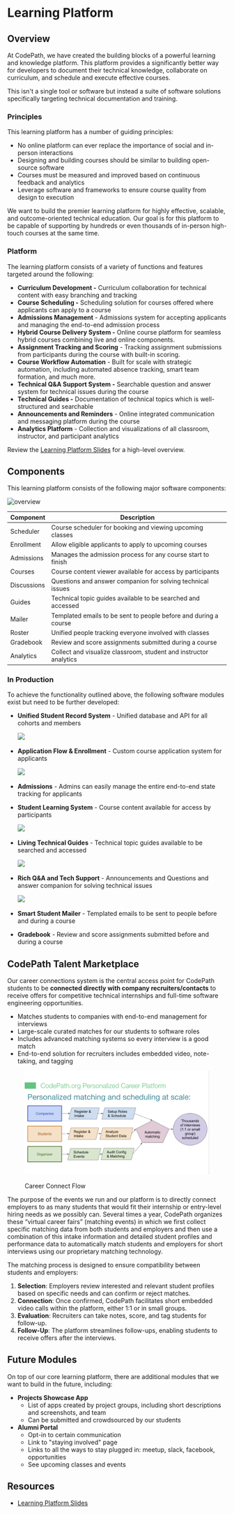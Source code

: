 # Learning Platform

## Overview

At CodePath, we have created the building blocks of a powerful learning and knowledge platform. This platform provides a significantly better way for developers to document their technical knowledge, collaborate on curriculum, and schedule and execute effective courses.

This isn't a single tool or software but instead a suite of software solutions specifically targeting technical documentation and training.

### Principles

This learning platform has a number of guiding principles:

* No online platform can ever replace the importance of social and in-person interactions
* Designing and building courses should be similar to building open-source software
* Courses must be measured and improved based on continuous feedback and analytics
* Leverage software and frameworks to ensure course quality from design to execution

We want to build the premier learning platform for highly effective, scalable, and outcome-oriented technical education. Our goal is for this platform to be capable of supporting by hundreds or even thousands of in-person high-touch courses at the same time.

### Platform

The learning platform consists of a variety of functions and features targeted around the following:

* **Curriculum Development -** Curriculum collaboration for technical content with easy branching and tracking
* **Course Scheduling -** Scheduling solution for courses offered where applicants can apply to a course
* **Admissions Management** - Admissions system for accepting applicants and managing the end-to-end admission process
* **Hybrid Course Delivery System -** Online course platform for seamless hybrid courses combining live and online components.
* **Assignment Tracking and Scoring** - Tracking assignment submissions from participants during the course with built-in scoring.&#x20;
* **Course Workflow Automation** - Built for scale with strategic automation, including automated absence tracking, smart team formation, and much more.&#x20;
* **Technical Q\&A Support System -** Searchable question and answer system for technical issues during the course
* **Technical Guides -** Documentation of technical topics which is well-structured and searchable
* **Announcements and Reminders** - Online integrated communication and messaging platform during the course&#x20;
* **Analytics Platform** - Collection and visualizations of all classroom, instructor, and participant analytics

Review the [Learning Platform Slides](https://docs.google.com/presentation/d/1i5NB29bR9rRNh7tKIVQJMX9kzMps1TmsghueZOryMgo/edit) for a high-level overview.

## Components

This learning platform consists of the following major software components:

![overview](http://i.imgur.com/I7bo6ko.png)

| Component   | Description                                                       |
| ----------- | ----------------------------------------------------------------- |
| Scheduler   | Course scheduler for booking and viewing upcoming classes         |
| Enrollment  | Allow eligible applicants to apply to upcoming courses            |
| Admissions  | Manages the admission process for any course start to finish      |
| Courses     | Course content viewer available for access by participants        |
| Discussions | Questions and answer companion for solving technical issues       |
| Guides      | Technical topic guides available to be searched and accessed      |
| Mailer      | Templated emails to be sent to people before and during a course  |
| Roster      | Unified people tracking everyone involved with classes            |
| Gradebook   | Review and score assignments submitted during a course            |
| Analytics   | Collect and visualize classroom, student and instructor analytics |

### In Production

To achieve the functionality outlined above, the following software modules exist but need to be further developed:

*   **Unified Student Record System** - Unified database and API for all cohorts and members

    ![](http://i.imgur.com/B8fcOiQ.png)
*   **Application Flow & Enrollment** - Custom course application system for applicants

    ![](http://i.imgur.com/FjXM3I4.png)
* **Admissions** - Admins can easily manage the entire end-to-end state tracking for applicants
*   **Student Learning System** - Course content available for access by participants

    ![](http://i.imgur.com/tcfAyjM.png)
*   **Living Technical Guides** - Technical topic guides available to be searched and accessed

    ![](http://i.imgur.com/v0ijsL9.png)
*   **Rich Q\&A and Tech Support** - Announcements and Questions and answer companion for solving technical issues

    ![](http://i.imgur.com/ygO4K8k.png)
* **Smart Student Mailer** - Templated emails to be sent to people before and during a course
* **Gradebook** - Review and score assignments submitted before and during a course

## CodePath Talent Marketplace

Our career connections system is the central access point for CodePath students to be **connected directly with company recruiters/contacts** to receive offers for competitive technical internships and full-time software engineering opportunities.

* Matches students to companies with end-to-end management for interviews
* Large-scale curated matches for our students to software roles
* Includes advanced matching systems so every interview is a good match
* End-to-end solution for recruiters includes embedded video, note-taking, and tagging

<figure><img src="../.gitbook/assets/image.png" alt=""><figcaption><p>Career Connect Flow</p></figcaption></figure>

The purpose of the events we run and our platform is to directly connect employers to as many students that would fit their internship or entry-level hiring needs as we possibly can. Several times a year, CodePath organizes these “virtual career fairs” (matching events) in which we first collect specific matching data from both students and employers and then use a combination of this intake information and detailed student profiles and performance data to automatically match students and employers for short interviews using our proprietary matching technology.

The matching process is designed to ensure compatibility between students and employers:

1. **Selection**: Employers review interested and relevant student profiles based on specific needs and can confirm or reject matches.
2. **Connection**: Once confirmed, CodePath facilitates short embedded video calls within the platform, either 1:1 or in small groups.
3. **Evaluation**: Recruiters can take notes, score, and tag students for follow-up.
4. **Follow-Up**: The platform streamlines follow-ups, enabling students to receive offers after the interviews.

## Future Modules

On top of our core learning platform, there are additional modules that we want to build in the future, including:

* **Projects Showcase App**
  * List of apps created by project groups, including short descriptions and screenshots, and team
  * Can be submitted and crowdsourced by our students&#x20;
* **Alumni Portal**
  * Opt-in to certain communication
  * Link to "staying involved" page
  * Links to all the ways to stay plugged in: meetup, slack, facebook, opportunities
  * See upcoming classes and events

## Resources

* [Learning Platform Slides](https://docs.google.com/presentation/d/1TGVCgSQjKpckk5dTxapP7Jsm31Dzzu1L362k7PiJDUQ/edit#slide=id.p)
